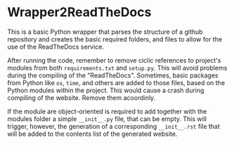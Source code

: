 # Wrapper2ReadTheDocs
This is a basic Python wrapper that parses the structure of a github repository and creates the basic required folders, and files to allow for the use of the ReadTheDocs service.

After running the code, remember to remove ciclic references to project's modules from both `requirements.txt` and `setup.py`. This will avoid problems during the compiling of the "ReadTheDocs". Sometimes, basic packages from Python like `os`, `time`, and others are added to those files, based on the Python modules within the project. This would cause a crash during compiling of the website. Remove them acoordinly.

If the module are object-oriented is required to add together with the modules folder a simple `__init__.py` file, that can be empty. This will trigger, however, the generation of a corresponding `__init__.rst` file that will be added to the contents list of the generated website.
